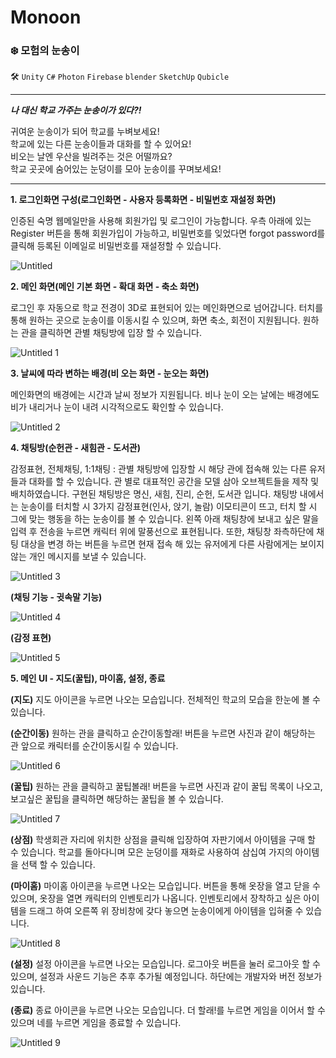 # Monoon
### ❄️  모험의 눈송이

 🛠  `Unity` `C#` `Photon` `Firebase` `blender` `SketchUp` `Qubicle`

--- 
***나 대신 학교 가주는 눈송이가 있다?!***

귀여운 눈송이가 되어 학교를 누벼보세요!<br/>
학교에 있는 다른 눈송이들과 대화를 할 수 있어요!<br/>
비오는 날엔 우산을 빌려주는 것은 어떨까요?<br/>
학교 곳곳에 숨어있는 눈덩이를 모아 눈송이를 꾸며보세요! 

---

**1. 로그인화면 구성(로그인화면 - 사용자 등록화면 - 비밀번호 재설정 화면)**

  인증된 숙명 웹메일만을 사용해 회원가입 및 로그인이 가능합니다. 우측 아래에 있는 Register 버튼을 통해 회원가입이 가능하고, 비밀번호를 잊었다면 forgot password를 클릭해 등록된 이메일로 비밀번호를 재설정할 수 있습니다.

![Untitled](https://user-images.githubusercontent.com/53874628/125563318-7210c5d3-d969-41d6-9092-4c20500979c4.png)


**2. 메인 화면(메인 기본 화면 - 확대 화면 - 축소 화면)**

로그인 후 자동으로 학교 전경이 3D로 표현되어 있는 메인화면으로 넘어갑니다. 터치를 통해 원하는 곳으로 눈송이를 이동시킬 수 있으며, 화면 축소, 회전이 지원됩니다. 원하는 관을 클릭하면 관별 채팅방에 입장 할 수 있습니다.

![Untitled 1](https://user-images.githubusercontent.com/53874628/125563227-196c92f9-cbfe-4d6b-b8e2-e7b2f1097c3a.png)


**3. 날씨에 따라 변하는 배경(비 오는 화면 - 눈오는 화면)**

메인화면의 배경에는 시간과 날씨 정보가 지원됩니다. 비나 눈이 오는 날에는 배경에도 비가 내리거나 눈이 내려 시각적으로도 확인할 수 있습니다.

![Untitled 2](https://user-images.githubusercontent.com/53874628/125563249-863fba33-2319-402a-8943-7709eeff1606.png)


**4. 채팅방(순헌관 - 새힘관 - 도서관)**

  감정표현, 전체채팅, 1:1채팅 : 관별 채팅방에 입장할 시 해당 관에 접속해 있는 다른 유저들과 대화를 할 수 있습니다. 관 별로 대표적인 공간을 모델 삼아 오브젝트들을 제작 및 배치하였습니다. 구현된 채팅방은 명신, 새힘, 진리, 순헌, 도서관 입니다. 채팅방 내에서는 눈송이를 터치할 시 3가지 감정표현(인사, 앉기, 놀람) 이모티콘이 뜨고, 터치 할 시 그에 맞는 행동을 하는 눈송이를 볼 수 있습니다. 왼쪽 아래 채팅창에 보내고 싶은 말을 입력 후 전송을 누르면 캐릭터 위에 말풍선으로 표현됩니다. 또한, 채팅창 좌측하단에 채팅 대상을 변경 하는 버튼을 누르면 현재 접속 해 있는 유저에게 다른 사람에게는 보이지 않는 개인 메시지를 보낼 수 있습니다.

![Untitled 3](https://user-images.githubusercontent.com/53874628/125563255-dd1e6024-7940-48b9-8935-5794f4a9e581.png)

**(채팅 기능 - 귓속말 기능)**

![Untitled 4](https://user-images.githubusercontent.com/53874628/125563271-c09549a0-96dc-4863-a5f8-285e12183ed8.png)


**(감정 표현)**

![Untitled 5](https://user-images.githubusercontent.com/53874628/125563276-632b72c8-07b4-47c4-8511-8eda02e7031d.png)


**5. 메인 UI - 지도(꿀팁), 마이홈, 설정, 종료**

**(지도)** 지도 아이콘을 누르면 나오는 모습입니다. 전체적인 학교의 모습을 한눈에 볼 수 있습니다.

**(순간이동)** 원하는 관을 클릭하고 순간이동할래! 버튼을 누르면 사진과 같이 해당하는 관 앞으로 캐릭터를 순간이동시킬 수 있습니다.

![Untitled 6](https://user-images.githubusercontent.com/53874628/125563283-6ae837ca-b174-4139-b97e-3376bb3055f1.png)


**(꿀팁)** 원하는 관을 클릭하고 꿀팁볼래! 버튼을 누르면 사진과 같이 꿀팁 목록이 나오고, 보고싶은 꿀팁을 클릭하면 해당하는 꿀팁을 볼 수 있습니다.

![Untitled 7](https://user-images.githubusercontent.com/53874628/125563300-f1b3a0bc-be7c-4df0-8885-7a2f9c582703.png)


**(상점)** 학생회관 자리에 위치한 상점을 클릭해 입장하여 자판기에서 아이템을 구매 할 수 있습니다. 학교를 돌아다니며 모은 눈덩이를 재화로 사용하여 삼십여 가지의 아이템을 선택 할 수 있습니다.

**(마이홈)** 마이홈 아이콘을 누르면 나오는 모습입니다. 버튼을 통해 옷장을 열고 닫을 수 있으며, 옷장을 열면 캐릭터의 인벤토리가 나옵니다. 인벤토리에서 장착하고 싶은 아이템을 드래그 하여 오른쪽 위 장비창에 갖다 놓으면 눈송이에게 아이템을 입혀줄 수 있습니다.

![Untitled 8](https://user-images.githubusercontent.com/53874628/125563306-c5fa8d03-0171-432b-a5ef-a87c0667d997.png)


**(설정)** 설정 아이콘을 누르면 나오는 모습입니다. 로그아웃 버튼을 눌러 로그아웃 할 수 있으며, 설정과 사운드 기능은 추후 추가될 예정입니다. 하단에는 개발자와 버전 정보가 있습니다.

**(종료)** 종료 아이콘을 누르면 나오는 모습입니다. 더 할래!를 누르면 게임을 이어서 할 수 있으며 네를 누르면 게임을 종료할 수 있습니다.

![Untitled 9](https://user-images.githubusercontent.com/53874628/125563313-5c6e91b1-eb12-4172-a366-871067febcbe.png)


